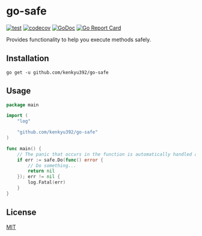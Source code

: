 # go-safe

[![test](https://github.com/kenkyu392/go-safe/workflows/test/badge.svg?branch=master)](https://github.com/kenkyu392/go-safe)
[![codecov](https://codecov.io/gh/kenkyu392/go-safe/branch/master/graph/badge.svg)](https://codecov.io/gh/kenkyu392/go-safe)
[![GoDoc](https://godoc.org/github.com/kenkyu392/go-safe?status.svg)](https://godoc.org/github.com/kenkyu392/go-safe)
[![Go Report Card](https://goreportcard.com/badge/github.com/kenkyu392/go-safe)](https://goreportcard.com/report/github.com/kenkyu392/go-safe)

Provides functionality to help you execute methods safely.

## Installation

```
go get -u github.com/kenkyu392/go-safe
```

## Usage

```go
package main

import (
	"log"

	"github.com/kenkyu392/go-safe"
)

func main() {
	// The panic that occurs in the function is automatically handled as an error.
	if err := safe.Do(func() error {
		// Do something...
		return nil
	}); err != nil {
		log.Fatal(err)
	}
}
```

## License

[MIT](https://github.com/kenkyu392/go-safe/blob/master/LICENSE)
